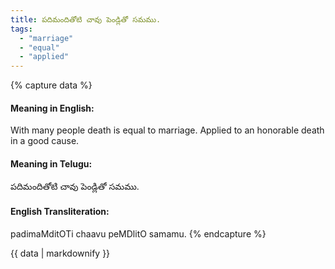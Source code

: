 ```yaml
---
title: పదిమందితోటి చావు పెండ్లితో సమము.
tags:
  - "marriage"
  - "equal"
  - "applied"
---
```


{% capture data %}
#### Meaning in English:
With many people death is equal to marriage.
Applied to an honorable death in a good cause.

#### Meaning in Telugu:
పదిమందితోటి చావు పెండ్లితో సమము.

#### English Transliteration:
padimaMditOTi chaavu peMDlitO samamu.
{% endcapture %}

<div class="notice">{{ data | markdownify }}</div>

